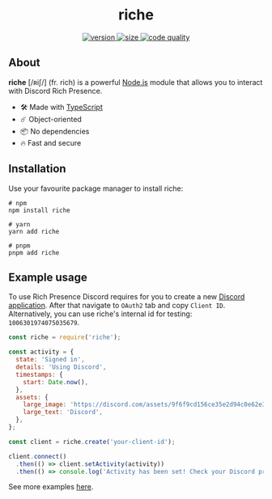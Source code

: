 <div align="center">
    <h1>riche</h1>
    <a href="https://www.npmjs.com/package/riche">
        <img alt="version" src="https://img.shields.io/npm/v/riche"/>
    </a>
    <a href="https://www.npmjs.com/package/riche">
        <img alt="size" src="https://img.shields.io/bundlephobia/min/riche"/>
    </a>
    <a href="https://app.codacy.com/gh/antsif-a/riche">
        <img alt="code quality" src="https://img.shields.io/github/workflow/status/antsif-a/riche/ESLint?label=eslint"/>
    </a>
</div>

## About

**riche** [/ʀiʃ/] (fr. rich) is a powerful [Node.js](https://nodejs.org) module
that allows you to interact with Discord Rich Presence.

- :hammer_and_wrench: Made with [TypeScript](https://www.typescriptlang.org/)
- :comet: Object-oriented
- :package: No dependencies
- :fire: Fast and secure

## Installation

Use your favourite package manager to install riche:
```shell
# npm
npm install riche

# yarn
yarn add riche

# pnpm
pnpm add riche
```

## Example usage

To use Rich Presence Discord requires for you to create a new [Discord application](https://discord.com/developers/applications).
After that navigate to `OAuth2` tab and copy `Client ID`.
Alternatively, you can use riche's internal id for testing: `1006301974075035679`.

```javascript
const riche = require('riche');

const activity = {
  state: 'Signed in',
  details: 'Using Discord',
  timestamps: {
    start: Date.now(),
  },
  assets: {
    large_image: 'https://discord.com/assets/9f6f9cd156ce35e2d94c0e62e3eff462.png',
    large_text: 'Discord',
  },
};

const client = riche.create('your-client-id');

client.connect()
  .then(() => client.setActivity(activity))
  .then(() => console.log('Activity has been set! Check your Discord profile'));
```

See more examples [here](https://github.com/antsif-a/riche/tree/main/examples).
